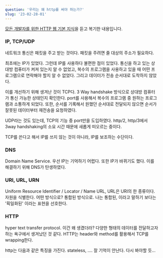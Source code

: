 ```yaml
---
question: '우리는 왜 http를 써야 하는가?'
slug: '23-02-28-01'
---
```


[모든 개발자를 위한 HTTP 웹 기본 지식](https://www.inflearn.com/course/http-%EC%9B%B9-%EB%84%A4%ED%8A%B8%EC%9B%8C%ED%81%AC)을 듣고 복기한 내용입니다.

### IP, TCP/UDP

네트워크 통신은 패킷을 주고 받는 것이다.
패킷을 주려면 줄 대상의 주소가 필요하다.

최초에는 IP가 있었다.
그런데 IP를 사용하다 불편한 점이 있었다.
통신을 하고 있는 상대방 컴퓨터가 켜져 있는지 알 수 없었고,
복수의 프로그램을 사용하고 있을 때 어떤 프로그램으로 연락해야 할지 알 수 없었다.
그리고 데이터가 전송 순서대로 도착하지 않았다.

이를 개선하기 위해 생겨난 것이 TCP다.
3 Way handshake 방식으로 상대방 컴퓨터가 통신 가능한 상태인지 확인한다.
port를 사용해서 복수의 프로그램 중 원하는 프로그램과 소통하게 되었다.
또한, 순서를 기록해서 원했던 순서대로 전달되지 않으면 순서가 잘못된 데이터부터 재전송을 요청하였다.

UDP라는 것도 있는데, TCP의 기능 중 port만을 도입하였다. http/2, http/3에서 3way handshaking의 소요 시간 때문에 새롭게 떠오르는 중이다.

TCP를 쓴다고 해서 IP를 쓰지 않는 것이 아니라, IP를 보조하는 수단이다.

### DNS

Domain Name Service.
우선 IP는 기억하기 어렵다. 또한 IP가 바뀌기도 했다. 이를 해결하기 위해 DNS가 탄생하였다.

### URI, URL, URN

Uniform Resource Identifier / Locator / Name
URL, URL은 URI의 한 종류이다.
자원을 식별한다. 어떤 방식으로? 통합된 방식으로.
나는 통합된, 이라고 말하기 보다는 '획일화된' 이라는 표현을 선호한다.

### HTTP

hyper text transfer protocol.
이건 왜 생겼더라?
다양한 형태의 데이터를 전달하고자 하는 욕구에서 생겨났던 것 같다.
HTTP는 header와 method를 활용해서 TCP를 wrapping한다.

http는 다음과 같은 특징을 가진다.
stateless, .... 잘 기억이 안난다. 다시 봐야할 듯...
